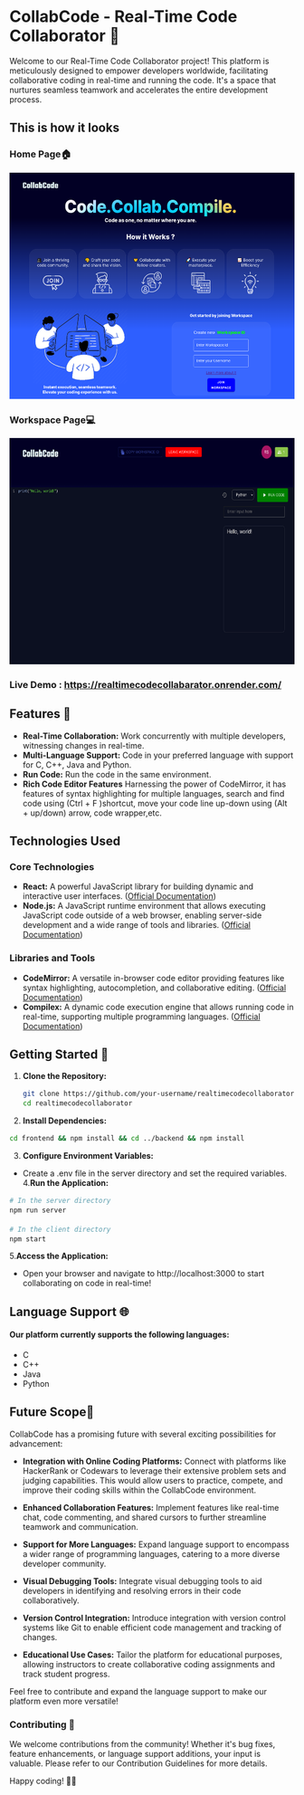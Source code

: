 # CollabCode - Real-Time Code Collaborator 🚀

Welcome to our Real-Time Code Collaborator project! This platform is meticulously designed to empower developers worldwide, facilitating collaborative coding in real-time and running the code. It's a space that nurtures seamless teamwork and accelerates the entire development process.

## This is how it looks
### Home Page🏠
<img src="./HomePage.png" alt="Home Page" height="400"/>

### Workspace Page💻
<img src="./WorkspacePage.png" alt="Workspace Page" height="400"/>


### Live Demo : https://realtimecodecollabarator.onrender.com/
## Features 🌟

- **Real-Time Collaboration:** Work concurrently with multiple developers, witnessing changes in real-time.
- **Multi-Language Support:** Code in your preferred language with support for C, C++, Java and Python.
- **Run Code:** Run the code in the same environment.
- **Rich Code Editor Features** Harnessing the power of CodeMirror, it has features of syntax highlighting for multiple languages, search and find code using (Ctrl + F )shortcut,  move your code line up-down using (Alt + up/down) arrow, code wrapper,etc.

## Technologies Used ️

### Core Technologies

- **React:** A powerful JavaScript library for building dynamic and interactive user interfaces. ([Official Documentation](https://reactjs.org/))
- **Node.js:** A JavaScript runtime environment that allows executing JavaScript code outside of a web browser, enabling server-side development and a wide range of tools and libraries. ([Official Documentation](https://nodejs.org/))

### Libraries and Tools

- **CodeMirror:** A versatile in-browser code editor providing features like syntax highlighting, autocompletion, and collaborative editing. ([Official Documentation](https://codemirror.net/))
- **Compilex:** A dynamic code execution engine that allows running code in real-time, supporting multiple programming languages. ([Official Documentation](https://link-to-compilex-documentation))

## Getting Started 🚀

1. **Clone the Repository:**
   ```bash
   git clone https://github.com/your-username/realtimecodecollaborator.git
   cd realtimecodecollaborator
   ```
2. **Install Dependencies:**
```bash
cd frontend && npm install && cd ../backend && npm install
```
3. **Configure Environment Variables:**

- Create a .env file in the server directory and set the required variables.
4.**Run the Application:**
```bash
# In the server directory
npm run server

# In the client directory
npm start
```
5.**Access the Application:**
- Open your browser and navigate to http://localhost:3000 to start collaborating on code in real-time!

## Language Support 🌐
####  Our platform currently supports the following languages:
- C
- C++
- Java
- Python

## Future Scope🚀


CollabCode has a promising future with several exciting possibilities for advancement:

- **Integration with Online Coding Platforms:** Connect with platforms like HackerRank or Codewars to leverage their extensive problem sets and judging capabilities. This would allow users to practice, compete, and improve their coding skills within the CollabCode environment.

- **Enhanced Collaboration Features:** Implement features like real-time chat, code commenting, and shared cursors to further streamline teamwork and communication.

- **Support for More Languages:** Expand language support to encompass a wider range of programming languages, catering to a more diverse developer community.

- **Visual Debugging Tools:** Integrate visual debugging tools to aid developers in identifying and resolving errors in their code collaboratively.

- **Version Control Integration:** Introduce integration with version control systems like Git to enable efficient code management and tracking of changes.

- **Educational Use Cases:** Tailor the platform for educational purposes, allowing instructors to create collaborative coding assignments and track student progress.

Feel free to contribute and expand the language support to make our platform even more versatile!


### Contributing 🤝
We welcome contributions from the community! Whether it's bug fixes, feature enhancements, or language support additions, your input is valuable. Please refer to our Contribution Guidelines for more details.



Happy coding! 🚀✨
